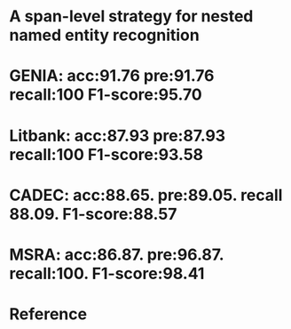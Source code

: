 

# **A span-level strategy for nested named entity recognition**

# GENIA:  acc:91.76  pre:91.76  recall:100  F1-score:95.70
# Litbank:  acc:87.93  pre:87.93 recall:100  F1-score:93.58
# CADEC:  acc:88.65. pre:89.05. recall 88.09. F1-score:88.57
# MSRA:  acc:86.87. pre:96.87. recall:100. F1-score:98.41

# Reference


